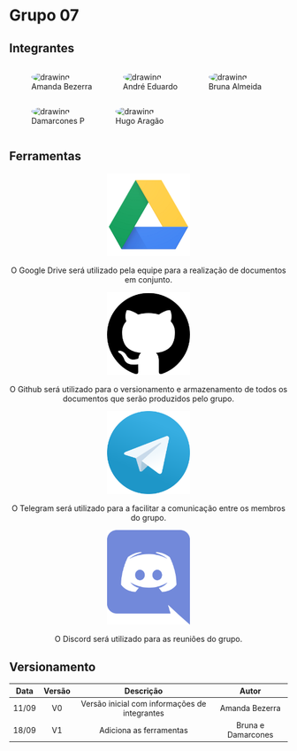 # Grupo 07

##

## Integrantes

<figure style="float:left;margin-right:16px;">
  <a href="https://github.com/amandabezerra/" target="_blank" style="text-decoration: none">
    <img src="https://github.com/amandabezerra.png" alt="drawing" style="width:120px;border-radius: 50%;"/>
  </a>
  <figcaption>Amanda Bezerra</figcaption>
</figure>
<figure style="float:left;margin-right:16px;">
  <a href="https://github.com/Andre-Eduardo/" target="_blank" style="text-decoration: none">
    <img src="https://github.com/Andre-Eduardo.png" alt="drawing" style="width:120px;border-radius: 50%;"/>
  </a>
  <figcaption>André Eduardo</figcaption>
</figure>
<figure style="float:left;margin-right:16px;">
  <a href="https://github.com/brunaalmeidasantos/" target="_blank" style="text-decoration: none">
    <img src="https://github.com/brunaalmeidasantos.png" alt="drawing" style="width:120px;border-radius: 50%;"/>
  </a>
  <figcaption>Bruna Almeida</figcaption>
</figure>
<figure style="float:left;margin-right:16px;">
  <a href="https://github.com/damarcones" target="_blank" style="text-decoration: none">
    <img src="https://github.com/damarcones.png" alt="drawing" style="width:120px;border-radius: 50%;"/>
  </a>
  <figcaption>Damarcones P</figcaption>
</figure>
<figure style="float:left;margin-right:16px;">
  <a href="https://github.com/codehg" target="_blank" style="text-decoration: none">
    <img src="https://github.com/codehg.png" alt="drawing" style="width:120px;border-radius: 50%;"/>
  </a>
  <figcaption>Hugo Aragão</figcaption>
</figure>

<br clear="all">

##   Ferramentas
<!-- ## Ferramentas  -->

<div class=toolgrid>
	<div> <p align = "center">
		<img src="./imagens/drive.png" width="150">
		<p align = "center"> O Google Drive será utilizado pela equipe para a realização de documentos em conjunto.</p>
	</div>
	<div> <p align = "center">
		<img src="./imagens/github.png" width="150">
		<p align="center">O Github será utilizado para o versionamento e armazenamento de todos os documentos que serão produzidos pelo grupo.</p>
	</div>
	<div> <p align = "center">
		<img src="./imagens/telegram.png" width="150">
		<p align="center">O Telegram será utilizado para a facilitar a comunicação entre os membros do grupo.</p>
	</div>
  <div> <p align = "center">
		<img src="./imagens/discord.png" width="150">
		<p align="center">O Discord será utilizado para as reuniões do grupo.</p>
	</div>
</div>


## Versionamento

| Data | Versão | Descrição | Autor |
|:----:|:------:|:---------:|:----------:|
|11/09 |   V0   |Versão inicial com informações de integrantes|Amanda Bezerra|
|18/09 |   V1   |Adiciona as ferramentas|Bruna e Damarcones|

